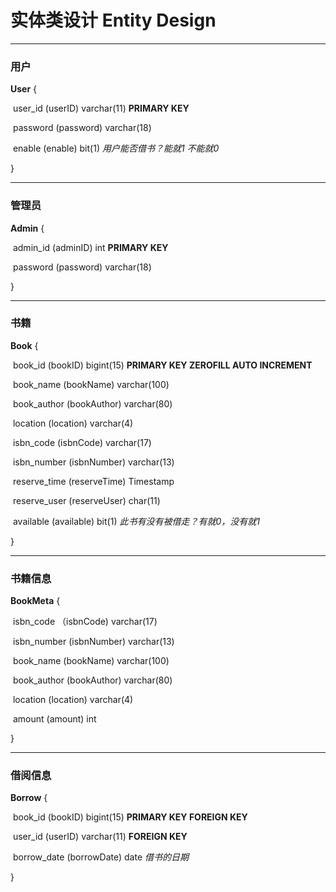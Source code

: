 # 实体类设计 Entity Design

---

### 用户

**User** {

​        user_id    (userID)    varchar(11)    **PRIMARY KEY**

​        password    (password)    varchar(18)

​        enable    (enable)    bit(1)    *用户能否借书？能就1 不能就0*

}

---

### 管理员

**Admin** {

​        admin_id    (adminID)    int    **PRIMARY KEY**

​        password    (password)    varchar(18)

}

---

### 书籍

**Book** {

​        book_id    (bookID)    bigint(15)    **PRIMARY KEY    ZEROFILL    AUTO INCREMENT**

​        book_name    (bookName)    varchar(100)

​        book_author    (bookAuthor)    varchar(80)

​        location    (location)    varchar(4)

​        isbn_code    (isbnCode)    varchar(17)

​        isbn_number    (isbnNumber)    varchar(13)

​        reserve_time    (reserveTime)    Timestamp

​        reserve_user    (reserveUser)    char(11)

​        available    (available)    bit(1)    *此书有没有被借走？有就0，没有就1*

}

---

### 书籍信息

**BookMeta** {

​        isbn_code    （isbnCode)    varchar(17)

​        isbn_number     (isbnNumber)    varchar(13)

​        book_name    (bookName)    varchar(100)

​        book_author    (bookAuthor)    varchar(80)

​        location    (location)    varchar(4)

​        amount    (amount)    int

}



---

### 借阅信息

**Borrow** {

​        book_id    (bookID)    bigint(15)    **PRIMARY KEY    FOREIGN KEY**

​        user_id    (userID)    varchar(11)    **FOREIGN KEY**

​        borrow_date    (borrowDate)    date    *借书的日期*

}